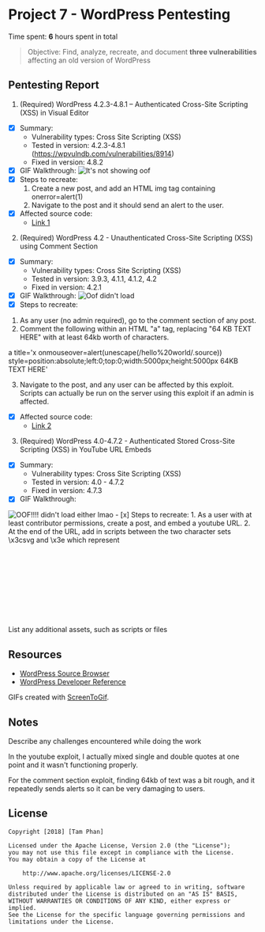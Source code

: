 # Project 7 - WordPress Pentesting

Time spent: **6** hours spent in total

> Objective: Find, analyze, recreate, and document **three vulnerabilities** affecting an old version of WordPress

## Pentesting Report

1. (Required) WordPress 4.2.3-4.8.1 – Authenticated Cross-Site Scripting (XSS) in Visual Editor
  - [x] Summary: 
    - Vulnerability types: Cross Site Scripting (XSS)
    - Tested in version: 4.2.3-4.8.1 (https://wpvulndb.com/vulnerabilities/8914)
    - Fixed in version: 4.8.2
  - [x] GIF Walkthrough: <img src="https://i.imgur.com/pEOEukA.gif" alt="It's not showing oof">
  - [x] Steps to recreate: 
    1. Create a new post, and add an HTML img tag containing onerror=alert(1)
    2. Navigate to the post and it should send an alert to the user.
  - [x] Affected source code:
    - [Link 1](https://core.trac.wordpress.org/changeset/41395)
2. (Required) WordPress 4.2 - Unauthenticated Cross-Site Scripting (XSS) using Comment Section
  - [x] Summary: 
    - Vulnerability types: Cross Site Scripting (XSS)
    - Tested in version: 3.9.3, 4.1.1, 4.1.2, 4.2
    - Fixed in version: 4.2.1
  - [x] GIF Walkthrough: <img src="https://i.imgur.com/gDsnf2O.gif" alt="Oof didn't load">
  - [x] Steps to recreate: 
  1. As any user (no admin required), go to the comment section of any post.
  2. Comment the following within an HTML "a" tag, replacing "64 KB TEXT HERE" with at least 64kb worth of characters. 

  a title='x onmouseover=alert(unescape(/hello%20world/.source)) style=position:absolute;left:0;top:0;width:5000px;height:5000px  64KB TEXT HERE'

  3. Navigate to the post, and any user can be affected by this exploit. Scripts can actually be run on the server using this exploit if an admin is affected.
  - [x] Affected source code:
    - [Link 2](https://core.trac.wordpress.org/changeset?sfp_email=&sfph_mail=&reponame=&new=32311%40branches%2F4.2&old=32300%40branches%2F4.2)
3. (Required) WordPress 4.0-4.7.2 - Authenticated Stored Cross-Site Scripting (XSS) in YouTube URL Embeds
  - [x] Summary: 
    - Vulnerability types: Cross Site Scripting (XSS)
    - Tested in version: 4.0 - 4.7.2
    - Fixed in version: 4.7.3
  - [x] GIF Walkthrough: 
  <img src="https://i.imgur.com/PvOQVuj.gif" alt="OOF!!!! didn't load either lmao">
  - [x] Steps to recreate: 
  1. As a user with at least contributor permissions, create a post, and embed a youtube URL.
  2. At the end of the URL, add in scripts between the two character sets \x3csvg and \x3e which represent <svg and > respectively, where <svg is "scalable vector graphics" in html which is generally used for embedding.
  3. Any user who navigates to this post can be affected by this exploit, here I used just a simple alert(1)
  - [x] Affected source code:
    - [Link 3](https://core.trac.wordpress.org/changeset/40160/trunk/src/wp-includes/embed.php?old=38361&old_path=trunk%2Fsrc%2Fwp-includes%2Fembed.php)

## Assets

List any additional assets, such as scripts or files

## Resources

- [WordPress Source Browser](https://core.trac.wordpress.org/browser/)
- [WordPress Developer Reference](https://developer.wordpress.org/reference/)

GIFs created with [ScreenToGif](https://www.screentogif.com/).

## Notes

Describe any challenges encountered while doing the work

In the youtube exploit, I actually mixed single and double quotes at one point and it wasn't functioning properly.

For the comment section exploit, finding 64kb of text was a bit rough, and it repeatedly sends alerts so it can be very damaging to users.

## License

    Copyright [2018] [Tam Phan]

    Licensed under the Apache License, Version 2.0 (the "License");
    you may not use this file except in compliance with the License.
    You may obtain a copy of the License at

        http://www.apache.org/licenses/LICENSE-2.0

    Unless required by applicable law or agreed to in writing, software
    distributed under the License is distributed on an "AS IS" BASIS,
    WITHOUT WARRANTIES OR CONDITIONS OF ANY KIND, either express or implied.
    See the License for the specific language governing permissions and
    limitations under the License.
